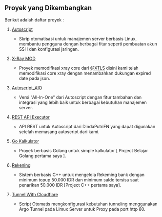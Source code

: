## Proyek yang Dikembangkan
Berikut adalah daftar proyek :

1. [Autoscript](https://github.com/DindaPutriFN/Autoscript)
   - Skrip otomatisasi untuk manajemen server berbasis Linux, membantu pengguna dengan berbagai fitur seperti pembuatan akun SSH dan konfigurasi jaringan.

2. [X-Ray MOD](https://github.com/DindaPutriFN/Xray-core)
   - Proyek memodifkasi xray core dari [@XTLS](https://github.com/xtls) disini kami telah memodifikasi core xray dengan menambahkan dukungan expired date pada json.

3. [Autoscript_AIO](https://github.com/Rerechan02/Autoscript_AIO)
   - Versi "All-In-One" dari Autoscript dengan fitur tambahan dan integrasi yang lebih baik untuk berbagai kebutuhan manajemen server.

4. [REST API Executor](https://github.com/DindaPutriFN/FN-API)
   - API REST untuk Autoscript dari DindaPutriFN yang dapat digunakan setelah memasang autoscript dari kami.

5. [Go Kalkulator](https://github.com/Rerechan02/Golang-Kalkulator)
   - Proyek berbasis Golang untuk simple kalkulator [ Project Belajar Golang pertama saya ].

6. [Rekening](https://github.com/DindaPutriFN/Rekening)
   - Sistem berbasis C++ untuk mengelola Rekeming bank dengan minimum topup 50.000 IDR dan minimum saldo tersisa saat penarikan 50.000 IDR [Project C++ pertama saya].

7. [Tunnel With Cloudflare](https://github.com/DindaPutriFN/Argo-Tunnel)
   - Script Otomatis mengkonfigurasi kebutuhan tunneling menggunakan Argo Tunnel pada Limux Server untuk Proxy pada port http 80.

